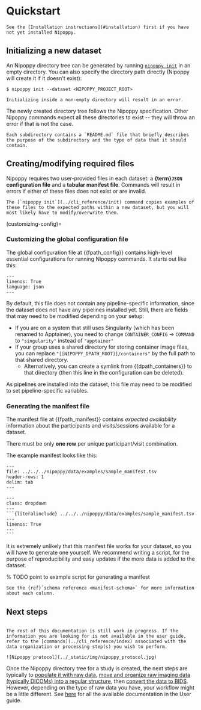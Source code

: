 # Quickstart

```{note}
See the [Installation instructions](#installation) first if you have not yet installed Nipoppy.
```

## Initializing a new dataset

An Nipoppy directory tree can be generated by running [`nipoppy init`](../cli_reference/init) in an empty directory. You can also specify the directory path directly (Nipoppy will create it if it doesn't exist):
```{code-block} console
$ nipoppy init --dataset <NIPOPPY_PROJECT_ROOT>
```

```{warning}
Initializing inside a non-empty directory will result in an error.
```

The newly created directory tree follows the Nipoppy specification. Other Nipoppy commands expect all these directories to exist -- they will throw an error if that is not the case.

```{tip}
Each subdirectory contains a `README.md` file that briefly describes the purpose of the subdirectory and the type of data that it should contain.
```

## Creating/modifying required files

Nipoppy requires two user-provided files in each dataset: a **{term}`JSON` configuration file** and a **tabular manifest file**. Commands will result in errors if either of these files does not exist or are invalid.

```{note}
The [`nipoppy init`](../cli_reference/init) command copies examples of these files to the expected paths within a new dataset, but you will most likely have to modify/overwrite them.
```

(customizing-config)=
### Customizing the global configuration file

The global configuration file at {{fpath_config}} contains high-level essential configurations for running Nipoppy commands. It starts out like this:
```{literalinclude} ../../../nipoppy/data/examples/sample_global_config.json
---
linenos: True
language: json
---
```

By default, this file does not contain any pipeline-specific information, since the dataset does not have any pipelines installed yet. Still, there are fields that may need to be modified depending on your setup:
- If you are on a system that still uses Singularity (which has been renamed to Apptainer), you need to change `CONTAINER_CONFIG` -> `COMMAND` to `"singularity"` instead of `"apptainer"`
- If your group uses a shared directory for storing container image files, you can replace `"[[NIPOPPY_DPATH_ROOT]]/containers"` by the full path to that shared directory.
    - Alternatively, you can create a symlink from {{dpath_containers}} to that directory (then this line in the configuration can be deleted).

As pipelines are installed into the dataset, this file may need to be modified to set pipeline-specific variables.


### Generating the manifest file

The manifest file at {{fpath_manifest}} contains *expected availability* information about the participants and visits/sessions available for a dataset.

There must be only **one row** per unique participant/visit combination.

The example manifest looks like this:
```{csv-table}
---
file: ../../../nipoppy/data/examples/sample_manifest.tsv
header-rows: 1
delim: tab
---
```

````{admonition} Raw content of the example manifest file
---
class: dropdown
---
```{literalinclude} ../../../nipoppy/data/examples/sample_manifest.tsv
---
linenos: True
---
```
````

It is extremely unlikely that this manifest file works for your dataset, so you will have to generate one yourself. We recommend writing a script, for the purpose of reproducibility and easy updates if the more data is added to the dataset.


% TODO point to example script for generating a manifest

```{tip}
See the {ref}`schema reference <manifest-schema>` for more information about each column.
```

## Next steps

```{note}

The rest of this documentation is still work in progress. If the information you are looking for is not available in the user guide, refer to the [commands](../cli_reference/index) associated with the data organization or processing step(s) you wish to perform.

![Nipoppy protocol](../_static/img/nipoppy_protocol.jpg)
```

Once the Nipoppy directory tree for a study is created, the next steps are typically to [populate it with raw data](../how_to_guides/user_guide/populating.md), [move and organize raw imaging data (typically DICOMs) into a regular structure](../how_to_guides/user_guide/organizing_imaging.md), then [convert the data to BIDS](../how_to_guides/user_guide/bids_conversion.md). However, depending on the type of raw data you have, your workflow might be a little different. See [here](../how_to_guides/user_guide/index.md) for all the available documentation in the User guide.
